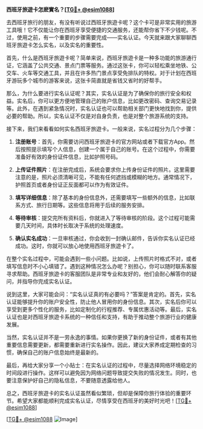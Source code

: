 **西班牙旅遊卡怎麽實名？[[TG💪+ @esim1088](https://t.me/s/esim1088)]**

去西班牙旅行的朋友，有没有听说过西班牙旅遊卡呢？这个卡可是非常实用的旅游工具哦！它不仅能让你在西班牙享受便捷的交通服务，还能帮你省下不少钱呢。不过，使用之前，有一个重要的步骤需要完成——实名认证。今天就来跟大家聊聊西班牙旅遊卡怎么实名，以及实名的重要性。

首先，什么是西班牙旅遊卡呢？简单来说，西班牙旅遊卡是一种多功能的旅游通行证，它涵盖了公共交通、景点门票等服务。通过这张卡，你可以轻松乘坐地铁、公交车、火车等交通工具，并且在许多热门景点享受免排队的特权。对于计划在西班牙游玩多个城市的游客来说，这张卡简直就是省钱又省时的好帮手。

那么，为什么要进行实名认证呢？其实，实名认证是为了确保你的旅行安全和权益。实名后，你可以更方便地管理自己的账户信息，比如更改密码、查询交易记录等。此外，在遇到紧急情况时，实名认证也可以帮助相关部门更快地找到你，提供必要的帮助。所以，实名认证不仅是对自身负责，也是对整个旅游系统的支持。

接下来，我们来看看如何实名西班牙旅遊卡。一般来说，实名过程分为几个步骤：

1. **注册账号**：首先，你需要访问西班牙旅遊卡的官方网站或者下载官方App。然后按照提示填写个人信息，创建一个属于自己的账号。在这个过程中，你需要准备好有效的身份证件信息，比如护照号码。

2. **上传证件照片**：在注册完成后，系统会要求你上传身份证件的照片。这里需要注意的是，照片必须清晰可见，不能有任何遮挡或模糊的地方。通常情况下，护照首页或者身份证正反面都可以作为有效证件。

3. **填写详细信息**：除了基本的身份信息外，还需要填写一些额外的信息，比如联系方式、旅行日期等。这些信息将用于后续的服务安排。

4. **等待审核**：提交完所有资料后，你就进入了等待审核的阶段。这个过程可能需要几天时间，具体时长取决于系统的处理速度。

5. **确认实名成功**：一旦审核通过，你会收到一封确认邮件，告诉你实名认证已经成功。这时，你就可以放心地使用西班牙旅遊卡了。

在整个实名过程中，可能会遇到一些小问题。比如说，上传照片时格式不对，或者填写信息时不小心填错了。遇到这种情况怎么办呢？别担心，你可以随时联系客服寻求帮助。西班牙旅遊卡的客服团队是非常专业和友好的，他们会耐心解答你的疑问，并指导你完成实名认证。

说到这里，大家可能会问：“实名认证真的有必要吗？”答案是肯定的。首先，实名认证能够提升你的账户安全性，防止他人冒用你的身份信息。其次，实名后你可以享受到更多个性化的服务，比如定制化的行程推荐、专属优惠活动等。最后，实名认证也是对西班牙旅遊卡系统的一种信任和支持，有助于推动整个旅游行业的健康发展。

当然，实名认证并不是一劳永逸的事情。如果你更换了新的身份证件，或者有其他重要信息需要更新，都需要重新进行实名操作。因此，建议大家养成定期检查的习惯，确保自己的账户信息始终是最新的。

最后，再给大家分享一个小贴士：在实名认证的过程中，尽量选择网络环境稳定的时间段进行操作。这样可以避免因为网络问题导致提交失败的情况发生。同时，也要注意保护好自己的隐私信息，不要随意透露给他人。

总之，西班牙旅遊卡的实名认证虽然看似繁琐，但却是保障你旅行体验的重要环节。希望大家都能顺利完成实名认证，尽情享受在西班牙的美好时光吧！[[TG💪+ @esim1088](https://t.me/s/esim1088)]

[[TG💪+ @esim1088](https://t.me/s/esim1088) ![Image](https://i.postimg.cc/4NQfJmqS/Snipaste-2025-05-13-00-14-12.png)]